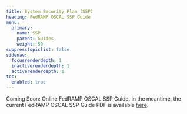 ```yaml
---
title: System Security Plan (SSP)
heading: FedRAMP OSCAL SSP Guide
menu:
  primary:
    name: SSP
    parent: Guides
    weight: 50
suppresstopiclist: false
sidenav:
  focusrenderdepth: 1
  inactiverenderdepth: 1
  activerenderdepth: 1
toc:
  enabled: true
---
```


Coming Soon: Online FedRAMP OSCAL SSP Guide.  In the meantime, the current FedRAMP OSCAL SSP Guide PDF is available [here](https://github.com/GSA/fedramp-automation/blob/master/documents/Guide_to_OSCAL-based_FedRAMP_System_Security_Plans_(SSP).pdf).